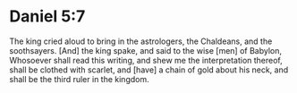 # Daniel 5:7

The king cried aloud to bring in the astrologers, the Chaldeans, and the soothsayers. [And] the king spake, and said to the wise [men] of Babylon, Whosoever shall read this writing, and shew me the interpretation thereof, shall be clothed with scarlet, and [have] a chain of gold about his neck, and shall be the third ruler in the kingdom.